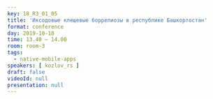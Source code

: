 ```yaml
---
key: 18_R3_01_05
title: 'Иксодовые клещевые боррелиозы в республике Башкортостан'
format: conference
day: 2019-10-18
time: 13.40 – 14.00
room: room-3
tags:
  - native-mobile-apps
speakers: [ kozlov_rs ]
draft: false
videoId: null
presentation: null
---
```

